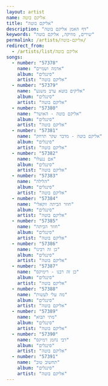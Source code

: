 ```yaml
---
layout: artist
name: אליקם בוטה
title: "אליקם בוטה"
description: "דף האמן אליקם בוטה"
keywords: "שירים, מוזיקה, אליקם בוטה"
permalink: /artists/אליקם-בוטה/
redirect_from:
  - /artists/list/אליקם בוטה
songs:
  - number: "57378"
    name: "אדמה ושמיים"
    album: "סינגלים"
    artist: "אליקם בוטה"
  - number: "57379"
    name: "אליקים בוטא ערב משגע"
    album: "סינגלים"
    artist: "אליקם בוטה"
  - number: "57380"
    name: "אליקם בוטה - האושר"
    album: "סינגלים"
    artist: "אליקם בוטה"
  - number: "57381"
    name: "אליקם בוטה - מדבר שקר תרחק"
    album: "סינגלים"
    artist: "אליקם בוטה"
  - number: "57382"
    name: "אם ננעלו"
    album: "סינגלים"
    artist: "אליקם בוטה"
  - number: "57383"
    name: "הלילה"
    album: "סינגלים"
    artist: "אליקם בוטה"
  - number: "57384"
    name: "חוזר הביתה ווקאלי"
    album: "סינגלים"
    artist: "אליקם בוטה"
  - number: "57385"
    name: "חוזר הביתה"
    album: "סינגלים"
    artist: "אליקם בוטה"
  - number: "57386"
    name: "כן זה רבינו"
    album: "סינגלים"
    artist: "אליקם בוטה"
  - number: "57387"
    name: "כן זה רבנו - רימיקס"
    album: "סינגלים"
    artist: "אליקם בוטה"
  - number: "57388"
    name: "מה עלי לעשות"
    album: "סינגלים"
    artist: "אליקם בוטה"
  - number: "57389"
    name: "מתי תבוא"
    album: "סינגלים"
    artist: "אליקם בוטה"
  - number: "57390"
    name: "רבי נחמן רמיקס"
    album: "סינגלים"
    artist: "אליקם בוטה"
  - number: "57391"
    name: "תחשוב טוב"
    album: "סינגלים"
    artist: "אליקם בוטה"
---
```

